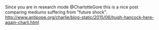 Since you are in research mode @CharlotteGore this is a nice post comparing mediums suffering from "future shock". http://www.antipope.org/charlie/blog-static/2015/06/hugh-hancock-here-again-charli.html